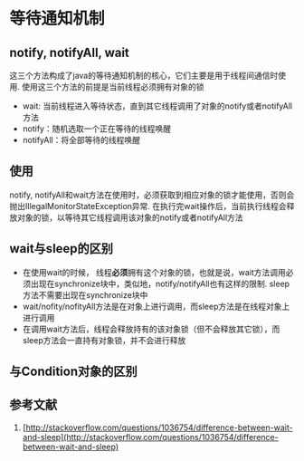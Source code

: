 # 等待通知机制

## notify, notifyAll, wait
这三个方法构成了java的等待通知机制的核心，它们主要是用于线程间通信时使用. 使用这三个方法的前提是当前线程必须拥有对象的锁
* wait: 当前线程进入等待状态，直到其它线程调用了对象的notify或者notifyAll方法
* notify：随机选取一个正在等待的线程唤醒
* notifyAll：将全部等待的线程唤醒

## 使用
notify, notifyAll和wait方法在使用时，必须获取到相应对象的锁才能使用，否则会抛出IllegalMonitorStateException异常. 在执行完wait操作后，当前执行线程会释放对象的锁，以等待其它线程调用该对象的notify或者notifyAll方法

## wait与sleep的区别
* 在使用wait的时候， 线程**必须**拥有这个对象的锁，也就是说，wait方法调用必须出现在synchronize块中，类似地，notify/notifyAll也有这样的限制. sleep方法不需要出现在synchronize块中
* wait/nofity/nofityAll方法是在对象上进行调用，而sleep方法是在线程对象上进行调用	
* 在调用wait方法后，线程会释放持有的该对象锁（但不会释放其它锁），而sleep方法会一直持有对象锁，并不会进行释放 
	
## 与Condition对象的区别

## 参考文献

1. [http://stackoverflow.com/questions/1036754/difference-between-wait-and-sleep](http://stackoverflow.com/questions/1036754/difference-between-wait-and-sleep)